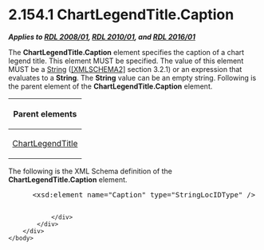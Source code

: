<html dir="LTR" xmlns:mshelp="http://msdn.microsoft.com/mshelp" xmlns:ddue="http://ddue.schemas.microsoft.com/authoring/2003/5" xmlns:xlink="http://www.w3.org/1999/xlink" xmlns:tool="http://www.microsoft.com/tooltip">
    <head>
        <meta http-equiv="Content-Type" content="text/html; CHARSET=utf-8"></meta>
        <meta name="save" content="history"></meta>
        <title>2.154.1 ChartLegendTitle.Caption</title>
        <xml>
            <mshelp:toctitle title="2.154.1 ChartLegendTitle.Caption"></mshelp:toctitle>
            <mshelp:rltitle title="[MS-RDL]: ChartLegendTitle.Caption"></mshelp:rltitle>
            <mshelp:keyword index="A" term="6aad4543-4a27-46f9-8b23-474653c56964"></mshelp:keyword>
            <mshelp:attr name="DCSext.ContentType" value="open specification"></mshelp:attr>
            <mshelp:attr name="AssetID" value="6aad4543-4a27-46f9-8b23-474653c56964"></mshelp:attr>
            <mshelp:attr name="TopicType" value="kbRef"></mshelp:attr>
            <mshelp:attr name="DCSext.Title" value="[MS-RDL]: ChartLegendTitle.Caption" />
        </xml>
    </head>
    <body>
        <div id="header">
            <h1 class="heading">2.154.1 ChartLegendTitle.Caption</h1>
        </div>
        <div id="mainSection">
            <div id="mainBody">
                <div id="allHistory" class="saveHistory"></div>
                <div id="sectionSection0" class="section" name="collapseableSection">
                    

<p><b><i>Applies to </i></b><a href="1e855f94-4617-47e4-b89e-0856c6cb420f.htm"><b><i>RDL 2008/01</i></b></a><b><i>,
</i></b><a href="3428e690-a348-4ec7-8a6a-8efb42d2cdee.htm"><b><i>RDL 2010/01</i></b></a><b><i>,
and </i></b><a href="52ce3983-2bfc-4e72-9359-42aaf5fe4509.htm"><b><i>RDL 2016/01</i></b></a></p>

<p>The <b>ChartLegendTitle.Caption</b> element specifies the
caption of a chart legend title. This element MUST be specified. The value of
this element MUST be a <a href="1ed81ef3-a683-45e3-aaad-bd2bbe71bc3d.htm">String</a>
(<a href="https://go.microsoft.com/fwlink/?LinkId=90610">[XMLSCHEMA2]</a>
section 3.2.1) or an expression that evaluates to a <b>String</b>. The <b>String</b>
value can be an empty string. Following is the parent element of the <b>ChartLegendTitle.Caption</b>
element.</p>

<table>
 <thead>
  <tr>
   <th>
   <p>Parent elements</p>
   </th>
  </tr>
 </thead>
 <tr>
  <td>
  <p><a href="f52c13d7-bd88-459b-aa48-9a5201c14004.htm">ChartLegendTitle</a></p>
  </td>
 </tr>
</table>

<p>The following is the XML Schema definition of the <b>ChartLegendTitle.Caption</b>
element.           </p>

<dl>
<dd>
<div><pre> &lt;xsd:element name=&quot;Caption&quot; type=&quot;StringLocIDType&quot; /&gt;
  
</pre></div>
</dd></dl>


                </div>
            </div>
        </div>
    </body>
</html>